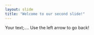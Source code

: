 ```yaml
---
layout: slide
title: "Welcome to our second slide!"
---
```

Your text;....
Use the left arrow to go back!
